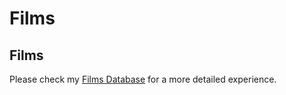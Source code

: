 # Films

## Films

Please check my [Films Database](https://www.notion.so/ee6245f620944132b3809f4d33cfb50d?v=6cb7952f6cc64efd8eede0382214977b) for a more detailed experience.



